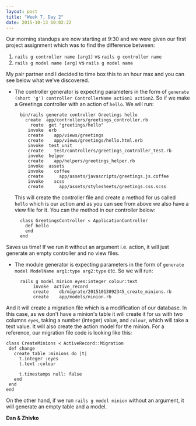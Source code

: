 ```yaml
---
layout: post
title: "Week 7, Day 2"
date: 2015-10-13 10:02:22
---
```

Our morning standups are now starting at 9:30 and we were given our first project assignment which was to find the difference between:

1.  `rails g controller name [arg1]` vs `rails g controller name`
2.  `rails g model name [arg]` vs `rails g model name`

My pair partner and I decided to time box this to an hour max and you can see below what we've discovered.

* The controller generator is expecting parameters in the form of `generate (short 'g') controller ControllerName action1 action2`. So if we make a Greetings controller with an action of `hello`. We will run:

        bin/rails generate controller Greetings hello
          create  app/controllers/greetings_controller.rb
            route  get "greetings/hello"
           invoke  erb
           create    app/views/greetings
           create    app/views/greetings/hello.html.erb
           invoke  test_unit
           create    test/controllers/greetings_controller_test.rb
           invoke  helper
           create    app/helpers/greetings_helper.rb
           invoke  assets
           invoke    coffee
           create      app/assets/javascripts/greetings.js.coffee
           invoke    scss
           create      app/assets/stylesheets/greetings.css.scss

  This will create the controller file and create a method for us called `hello` which is our action and as you can see from above we also have a view file for it. You can the method in our controller below:

        class GreetingsController < ApplicationController
          def hello
          end
        end

Saves us time! If we run it without an argument i.e. action, it will just generate an empty controller and no view files.


* The module generator is expecting parameters in the form of `generate model ModelName arg1:type arg2:type` etc. So we will run:

        rails g model minion eyes:integer colour:text
             invoke  active_record
             create    db/migrate/20151013092345_create_minions.rb
             create    app/models/minion.rb

And it will create a migration file which is a modification of our database. In this case, as we don't have a minion's table it will create it for us with two columns `eyes`, taking a number (integer) value, and `colour`, which will take a text value. It will also create the action model for the minion. For a reference, our migration file code is looking like this:

    class CreateMinions < ActiveRecord::Migration
     def change
       create_table :minions do |t|
         t.integer :eyes
         t.text :colour

         t.timestamps null: false
       end
     end
    end


On the other hand, if we run `rails g model minion` without an argument, it will generate an empty table and a model.

__Dan & Zhivko__
